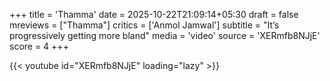 +++
title = 'Thamma'
date = 2025-10-22T21:09:14+05:30
draft = false
mreviews = ["Thamma"]
critics = ['Anmol Jamwal']
subtitle = "It’s progressively getting more bland"
media = 'video'
source = 'XERmfb8NJjE'
score = 4
+++

{{< youtube id="XERmfb8NJjE" loading="lazy" >}}
